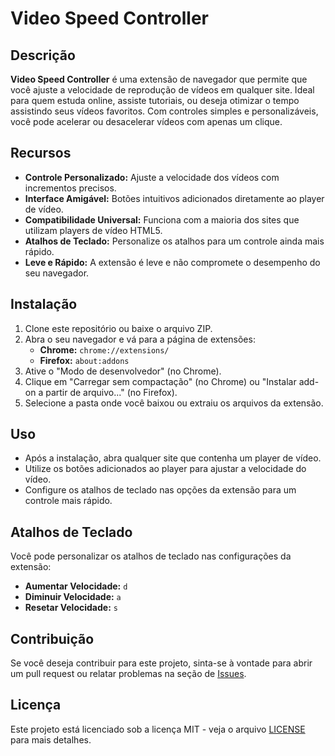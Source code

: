 # Video Speed Controller

## Descrição

**Video Speed Controller** é uma extensão de navegador que permite que você ajuste a velocidade de reprodução de vídeos em qualquer site. Ideal para quem estuda online, assiste tutoriais, ou deseja otimizar o tempo assistindo seus vídeos favoritos. Com controles simples e personalizáveis, você pode acelerar ou desacelerar vídeos com apenas um clique.

## Recursos

- **Controle Personalizado:** Ajuste a velocidade dos vídeos com incrementos precisos.
- **Interface Amigável:** Botões intuitivos adicionados diretamente ao player de vídeo.
- **Compatibilidade Universal:** Funciona com a maioria dos sites que utilizam players de vídeo HTML5.
- **Atalhos de Teclado:** Personalize os atalhos para um controle ainda mais rápido.
- **Leve e Rápido:** A extensão é leve e não compromete o desempenho do seu navegador.

## Instalação

1. Clone este repositório ou baixe o arquivo ZIP.
2. Abra o seu navegador e vá para a página de extensões:
    - **Chrome:** `chrome://extensions/`
    - **Firefox:** `about:addons`
3. Ative o "Modo de desenvolvedor" (no Chrome).
4. Clique em "Carregar sem compactação" (no Chrome) ou "Instalar add-on a partir de arquivo..." (no Firefox).
5. Selecione a pasta onde você baixou ou extraiu os arquivos da extensão.

## Uso

- Após a instalação, abra qualquer site que contenha um player de vídeo.
- Utilize os botões adicionados ao player para ajustar a velocidade do vídeo.
- Configure os atalhos de teclado nas opções da extensão para um controle mais rápido.

## Atalhos de Teclado

Você pode personalizar os atalhos de teclado nas configurações da extensão:

- **Aumentar Velocidade:** `d`
- **Diminuir Velocidade:** `a`
- **Resetar Velocidade:** `s`

## Contribuição

Se você deseja contribuir para este projeto, sinta-se à vontade para abrir um pull request ou relatar problemas na seção de [Issues](#).

## Licença

Este projeto está licenciado sob a licença MIT - veja o arquivo [LICENSE](LICENSE) para mais detalhes.
